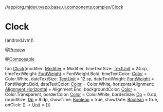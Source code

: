 //[app](../../index.md)/[org.mjdev.tvapp.base.ui.components.complex](index.md)/[Clock](-clock.md)

# Clock

[androidJvm]\

@[Preview](https://developer.android.com/reference/kotlin/androidx/compose/ui/tooling/preview/Preview.html)

@[Composable](https://developer.android.com/reference/kotlin/androidx/compose/runtime/Composable.html)

fun [Clock](-clock.md)(modifier: [Modifier](https://developer.android.com/reference/kotlin/androidx/compose/ui/Modifier.html) = Modifier, timeTextSize: [TextUnit](https://developer.android.com/reference/kotlin/androidx/compose/ui/unit/TextUnit.html) = 24.sp, timeTextWeight: [FontWeight](https://developer.android.com/reference/kotlin/androidx/compose/ui/text/font/FontWeight.html) = FontWeight.Bold, timeTextColor: [Color](https://developer.android.com/reference/kotlin/androidx/compose/ui/graphics/Color.html) = Color.White, dateTextSize: [TextUnit](https://developer.android.com/reference/kotlin/androidx/compose/ui/unit/TextUnit.html) = 12.sp, dateTextWeight: [FontWeight](https://developer.android.com/reference/kotlin/androidx/compose/ui/text/font/FontWeight.html) = FontWeight.Bold, dateTextColor: [Color](https://developer.android.com/reference/kotlin/androidx/compose/ui/graphics/Color.html) = Color.White, horizontalAlignment: [Alignment.Horizontal](https://developer.android.com/reference/kotlin/androidx/compose/ui/Alignment.Horizontal.html) = Alignment.End, backgroundColor: [Color](https://developer.android.com/reference/kotlin/androidx/compose/ui/graphics/Color.html) = Color.Transparent, borderColor: [Color](https://developer.android.com/reference/kotlin/androidx/compose/ui/graphics/Color.html) = Color.White, borderSize: [Dp](https://developer.android.com/reference/kotlin/androidx/compose/ui/unit/Dp.html) = 0.dp, roundSize: [Dp](https://developer.android.com/reference/kotlin/androidx/compose/ui/unit/Dp.html) = 8.dp, showTime: [Boolean](https://kotlinlang.org/api/latest/jvm/stdlib/kotlin/-boolean/index.html) = true, showDate: [Boolean](https://kotlinlang.org/api/latest/jvm/stdlib/kotlin/-boolean/index.html) = true, onClick: () -&gt; [Unit](https://kotlinlang.org/api/latest/jvm/stdlib/kotlin/-unit/index.html) = {})
